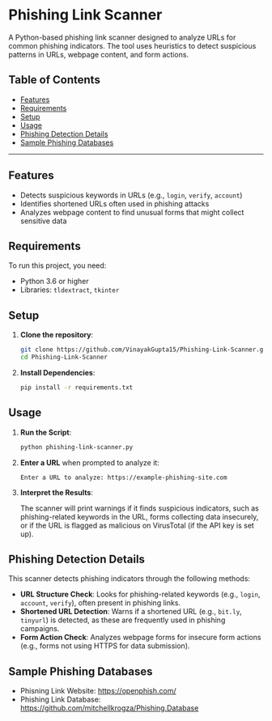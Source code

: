 # Phishing Link Scanner

A Python-based phishing link scanner designed to analyze URLs for common phishing indicators. The tool uses heuristics to detect suspicious patterns in URLs, webpage content, and form actions.

## Table of Contents
- [Features](#features)
- [Requirements](#requirements)
- [Setup](#setup)
- [Usage](#usage)
- [Phishing Detection Details](#phishing-detection-details)
- [Sample Phishing Databases](#sample-phishing-databases)
---

## Features

- Detects suspicious keywords in URLs (e.g., `login`, `verify`, `account`)
- Identifies shortened URLs often used in phishing attacks
- Analyzes webpage content to find unusual forms that might collect sensitive data

## Requirements

To run this project, you need:
- Python 3.6 or higher
- Libraries: `tldextract`, `tkinter`


## Setup

1. **Clone the repository**:

    ```bash
    git clone https://github.com/VinayakGupta15/Phishing-Link-Scanner.git
    cd Phishing-Link-Scanner
    ```

2. **Install Dependencies**:

    ```bash
    pip install -r requirements.txt
    ```

## Usage

1. **Run the Script**:

    ```bash
    python phishing-link-scanner.py
    ```

2. **Enter a URL** when prompted to analyze it:

    ```plaintext
    Enter a URL to analyze: https://example-phishing-site.com
    ```

3. **Interpret the Results**:

    The scanner will print warnings if it finds suspicious indicators, such as phishing-related keywords in the URL, forms collecting data insecurely, or if the URL is flagged as malicious on VirusTotal (if the API key is set up).

## Phishing Detection Details

This scanner detects phishing indicators through the following methods:

- **URL Structure Check**: Looks for phishing-related keywords (e.g., `login`, `account`, `verify`), often present in phishing links.
- **Shortened URL Detection**: Warns if a shortened URL (e.g., `bit.ly`, `tinyurl`) is detected, as these are frequently used in phishing campaigns.
- **Form Action Check**: Analyzes webpage forms for insecure form actions (e.g., forms not using HTTPS for data submission).

## Sample Phishing Databases

- Phisning Link Website: https://openphish.com/
- Phishing Link Database: https://github.com/mitchellkrogza/Phishing.Database